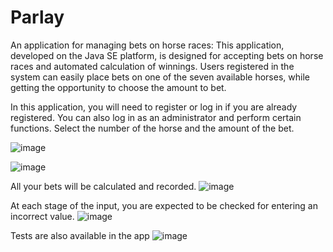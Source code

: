 # Parlay
An application for managing bets on horse races: This application, developed on the Java SE platform, is designed for accepting bets on horse races and automated calculation of winnings. Users registered in the system can easily place bets on one of the seven available horses, while getting the opportunity to choose the amount to bet.

In this application, you will need to register or log in if you are already registered. You can also log in as an administrator and perform certain functions.
Select the number of the horse and the amount of the bet.

![image](https://github.com/Dzmitry-yarik/Parlay/assets/107866389/538b6463-f7e2-4497-b9e4-534353b4eaff)

![image](https://github.com/Dzmitry-yarik/Parlay/assets/107866389/8791fab2-833d-4428-950e-9d30b174fede)

All your bets will be calculated and recorded.
![image](https://github.com/Dzmitry-yarik/Parlay/assets/107866389/edae7be4-f4a2-4ce0-89e6-81d4739bd57e)

At each stage of the input, you are expected to be checked for entering an incorrect value.
![image](https://github.com/Dzmitry-yarik/Parlay/assets/107866389/d352cb93-24e6-4761-99c4-6e09b08b6d14)

Tests are also available in the app
![image](https://github.com/Dzmitry-yarik/Parlay/assets/107866389/688df467-63b6-4af5-9b04-c25fe6d6e89e)
